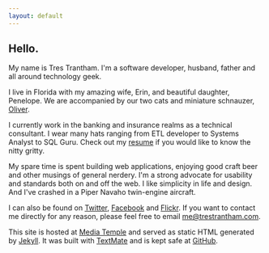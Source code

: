 ```yaml
---
layout: default
---
```


## Hello. ##

My name is Tres Trantham. I'm a software developer, husband, father and all around technology geek.

I live in Florida with my amazing wife, Erin, and beautiful daughter, Penelope. We are accompanied by our two 
cats and miniature schnauzer, [Oliver](http://www.flickr.com/photos/trestrantham/4456535978 "Oliver").

I currently work in the banking and insurance realms as a technical consultant. I wear many hats ranging from 
ETL developer to Systems Analyst to SQL Guru. Check out my [resume](/resume) if you would like to know the nitty gritty.

My spare time is spent building web applications, enjoying good craft beer and other musings of general 
nerdery. I'm a strong advocate for usability and standards both on and off the web. I like simplicity in life 
and design. And I've crashed in a Piper Navaho twin-engine aircraft.

I can also be found on [Twitter](http://twitter.com/trestrantham "Twitter"), [Facebook](http://facebook.com/trestrantham "Facebook") 
and [Flickr](http://www.flickr.com/photos/trestrantham "Flickr"). If you want to contact me directly for any 
reason, please feel free to email [me@trestrantham.com](mailto:me@trestrantham.com).

This site is hosted at [Media Temple](http://trestrantham.com/l/mt "Media Temple") and served as static HTML 
generated by [Jekyll](http://jekyllrb.com "Jekyll"). It was built with [TextMate](http://macromates.com "TextMate") 
and is kept safe at [GitHub](http://github.com "GitHub").